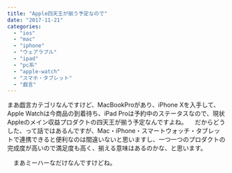 ```yaml
---
title: "Apple四天王が揃う予定なので"
date: "2017-11-21"
categories: 
  - "ios"
  - "mac"
  - "iphone"
  - "ウェアラブル"
  - "ipad"
  - "pc系"
  - "apple-watch"
  - "スマホ・タブレット"
  - "戯言"
---
```


まあ戯言カテゴリなんですけど、MacBookProがあり、iPhone Xを入手して、Apple Watchは今商品の到着待ち、iPad Proは予約中のステータスなので、現状Appleのメイン収益プロダクトの四天王が揃う予定なんですよね。 　だからどうした、って話ではあるんですが、Mac・iPhone・スマートウォッチ・タブレットで連携できると便利なのは間違いないと思いますし、一つ一つのプロダクトの完成度が高いので満足度も高く、揃える意味はあるのかな、と思います。

　まあミーハーなだけなんですけどね。
